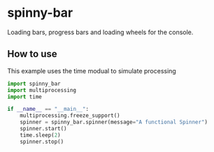 # spinny-bar
Loading bars, progress bars and loading wheels for the console.

## How to use
This example uses the time modual to simulate processing
```python
import spinny_bar
import multiprocessing
import time

if __name__ == "__main__":
    multiprocessing.freeze_support()
    spinner = spinny_bar.spinner(message="A functional Spinner")
    spinner.start()
    time.sleep(2)
    spinner.stop()
